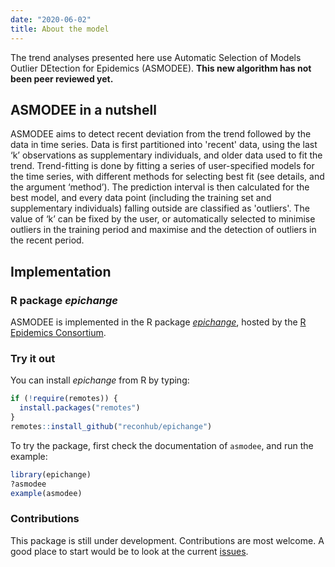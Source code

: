 ```yaml
---
date: "2020-06-02"
title: About the model
---
```


The trend analyses presented here use Automatic Selection of Models Outlier
DEtection for Epidemics (ASMODEE). **This new algorithm has not been peer reviewed
yet.**



## ASMODEE in a nutshell

ASMODEE aims to detect recent deviation from the trend followed by the data in
time series. Data is first partitioned into 'recent' data, using the last ‘k’
observations as supplementary individuals, and older data used to fit the
trend. Trend-fitting is done by fitting a series of user-specified models for
the time series, with different methods for selecting best fit (see details, and
the argument ‘method’). The prediction interval is then calculated for the best
model, and every data point (including the training set and supplementary
individuals) falling outside are classified as 'outliers'. The value of ‘k’ can
be fixed by the user, or automatically selected to minimise outliers in the
training period and maximise and the detection of outliers in the recent period.



## Implementation

### R package *epichange*

ASMODEE is implemented in the R package
[*epichange*](https://github.com/reconhub/epichange), hosted by the [R Epidemics
Consortium](https://www.repidemicsconsortium.org/). 


### Try it out

You can install *epichange* from R by typing:

```r
if (!require(remotes)) {
  install.packages("remotes")
}
remotes::install_github("reconhub/epichange")
```

To try the package, first check the documentation of `asmodee`, and run the example:

```r
library(epichange)
?asmodee
example(asmodee)
```

### Contributions 

This package is still under
development. Contributions are most welcome. A good place to start would be to
look at the current [issues](https://github.com/reconhub/epichange/issues).
